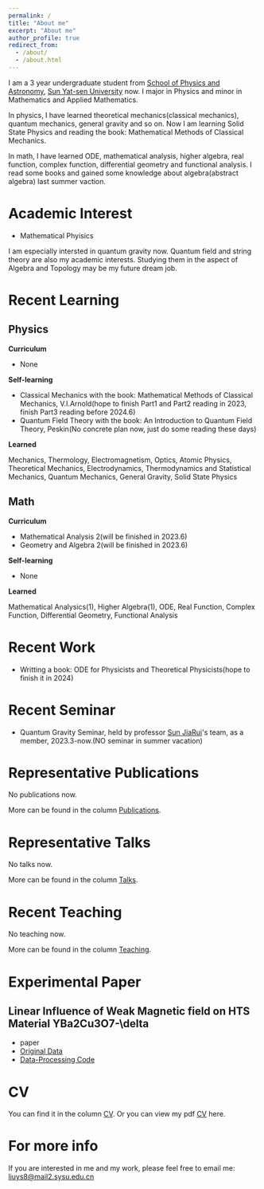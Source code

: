 ```yaml
---
permalink: /
title: "About me"
excerpt: "About me"
author_profile: true
redirect_from: 
  - /about/
  - /about.html
---
```


I am a 3 year undergraduate student from [School of Physics and Astronomy](https://spa.sysu.edu.cn/), [Sun Yat-sen University](https://www.sysu.edu.cn/) now. I major in Physics and minor in Mathematics and Applied Mathematics.

In physics, I have learned theoretical mechanics(classical mechanics), quantum mechanics, general gravity and so on. Now I am learning Solid State Physics and reading the book: Mathematical Methods of Classical Mechanics. 

In math, I have learned ODE, mathematical analysis, higher algebra, real function, complex function, differential geometry and functional analysis. I read some books and gained some knowledge about algebra(abstract algebra) last summer vaction.


Academic Interest
======
* Mathematical Phyisics

I am especially intersted in quantum gravity now. Quantum field and string theory are also my academic interests. Studying them in the aspect of Algebra and Topology may be my future dream job.


Recent Learning
======

Physics
------
**Curriculum**
* None

**Self-learning**
* Classical Mechanics with the book: Mathematical Methods of Classical Mechanics, V.I.Arnold(hope to finish Part1 and Part2 reading in 2023, finish Part3 reading before 2024.6)
* Quantum Field Theory with the book: An Introduction to Quantum Field Theory, Peskin(No concrete plan now, just do some reading these days)

**Learned**

Mechanics, Thermology, Electromagnetism, Optics, Atomic Physics, Theoretical Mechanics, Electrodynamics, Thermodynamics and Statistical Mechanics, Quantum Mechanics, General Gravity, Solid State Physics

Math
------
**Curriculum**
* Mathematical Analysis 2(will be finished in 2023.6)
* Geometry and Algebra 2(will be finished in 2023.6)

**Self-learning**
* None

**Learned**

Mathematical Analysics(1), Higher Algebra(1), ODE, Real Function, Complex Function, Differential Geometry, Functional Analysis


Recent Work
=====
* Writting a book: ODE for Physicists and Theoretical Physicists(hope to finish it in 2024)


Recent Seminar
=====
* Quantum Gravity Seminar, held by professor [Sun JiaRui](https://spa.sysu.edu.cn/zh-hans/teacher/178)'s team, as a member, 2023.3-now.(NO seminar in summer vacation)


Representative Publications
======
No publications now.

More can be found in the column [Publications](https://liuyisi238.github.io//publications/).


Representative Talks
======
No talks now.

More can be found in the column [Talks](https://liuyisi238.github.io//talks/).


Recent Teaching
======
No teaching now.

More can be found in the column [Teaching](https://liuyisi238.github.io//teaching/).


Experimental Paper
=====

Linear Influence of Weak Magnetic field on HTS Material YBa2Cu3O7-\delta
-----
* paper
* [Original Data](https://liuyisi238.github.io/files/OriginalDataOfHTSExperiment.rar)
* [Data-Processing Code](https://liuyisi238.github.io/files/DataProcessingOfHTSExperiment.rar)


CV
=====
You can find it in the column [CV](https://liuyisi238.github.io//cv/).
Or you can view my pdf [CV](https://liuyisi238.github.io/files/CV.pdf) here.


For more info
=====
If you are interested in me and my work, please feel free to email me: liuys8@mail2.sysu.edu.cn 


